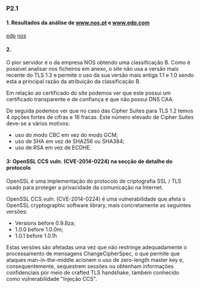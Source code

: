 ### P2.1

#### 1. Resultados da análise de www.nos.pt e www.edp.com

[edp](./edp.pdf)
[nos](./nos.pdf)

#### 2. 

O pior servidor é o da empresa NOS obtendo uma classificação B. 
Como é possível analisar nos ficheiros em anexo, o site não usa a versão mais recente do TLS 1.3 e permite o uso da sua versão mais antiga 1.1 e 1.0 sendo esta a principal razão da atribuição da classificação B.

Em relação ao certificado do site podemos ver que este possui um certificado transparente e de confiança e que não possui DNS CAA.

De seguida podemos ver que no caso das Cipher Suites para TLS 1.2 temos 4 opções fortes de cifras e 16 fracas. Este número elevado de Cipher Suites deve-se a vários motivos: 
 - uso do modo CBC em vez do modo GCM;
 - uso de SHA em vez de SHA256 ou SHA384;
 - uso de RSA em vez de ECDHE.  

#### 3: OpenSSL CCS vuln. (CVE-2014-0224) na secção de detalhe do protocolo

OpenSSL é uma implementação do protocolo de criptografia SSL / TLS usado para
proteger a privacidade da comunicação na Internet.

OpenSSL CCS vuln. (CVE-2014-0224) é uma vulnerabilidade que afeta o OpenSSL
cryptographic software library, mais concretamente as seguintes versões:

 - Versions before 0.9.8za;
 - 1.0.0 before 1.0.0m;
 - 1.0.1 before 1.0.1h


Estas versões são afetadas uma vez que não restringe adequadamente o processamento
de mensagens ChangeCipherSpec, o que permite que ataques man-in-the-middle
acionem o uso de zero-length master key e, consequentemente, sequestrem sessões ou
obtenham informações confidenciais por meio de crafted TLS handshake, também
conhecido como vulnerabilidade "Injeção CCS".
